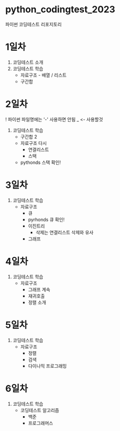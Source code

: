 # python_codingtest_2023
파이썬 코딩테스트 리포지토리

# 1일차 
 1. 코딩테스트 소개
 2. 코딩테스트 학습
    - 자료구조  - 배열 / 리스트
    - 구간합


# 2일차
! 파이썬 파일명에는 '-' 사용하면 안됨 _ <- 사용할것
 1. 코딩테스트 학습
    - 구간합 2
    - 자료구조 다시
      - 연결리스트
      - 스택
    - pythonds 스택 확인!


# 3일차
1. 코딩테스트 학습
   - 자료구조
      - 큐
      - pyrhonds 큐 확인!
      - 이진트리
         - 삭제는 연결리스트 삭제와 유사
      - 그래프

# 4일차
1. 코딩테스트 학습
   - 자료구조
      - 그래프 계속
      - 재귀호출
      - 정렬 소개


# 5일차
1. 코딩테스트 학습
   - 자료구조
      - 정렬
      - 검색
      - 다이나믹 프로그래밍

# 6일차
1. 코딩테스트 학습
   - 코딩테스트 알고리즘
      - 백준 
      - 프로그래머스